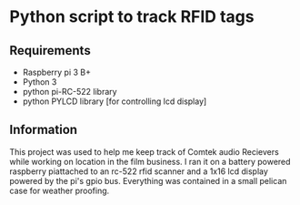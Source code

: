 # Python script to track RFID tags

## Requirements

* Raspberry pi 3 B+
* Python 3
* python pi-RC-522 library
* python PYLCD library [for controlling lcd display]

## Information

This project was used to help me keep track of Comtek audio Recievers while working on location in the film business. I ran it on a battery powered raspberry piattached to an rc-522 rfid scanner and a 1x16 lcd display powered by the pi's gpio bus. Everything was contained in a small pelican case for weather proofing.
